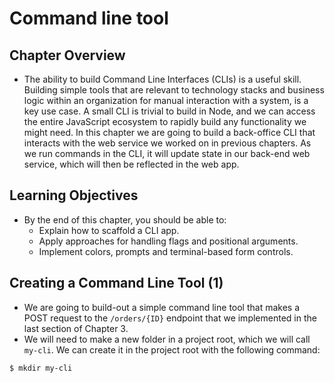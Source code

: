 # Command line tool

## Chapter Overview

- The ability to build Command Line Interfaces (CLIs) is a useful skill. Building simple tools that are relevant to technology stacks and business logic within an organization for manual interaction with a system, is a key use case. A small CLI is trivial to build in Node, and we can access the entire JavaScript ecosystem to rapidly build any functionality we might need. In this chapter we are going to build a back-office CLI that interacts with the web service we worked on in previous chapters. As we run commands in the CLI, it will update state in our back-end web service, which will then be reflected in the web app.

## Learning Objectives

- By the end of this chapter, you should be able to:
  - Explain how to scaffold a CLI app.
  - Apply approaches for handling flags and positional arguments.
  - Implement colors, prompts and terminal-based form controls.

## Creating a Command Line Tool (1)

- We are going to build-out a simple command line tool that makes a POST request to the `/orders/{ID}` endpoint that we implemented in the last section of Chapter 3.
- We will need to make a new folder in a project root, which we will call `my-cli`. We can create it in the project root with the following command:
```bash
$ mkdir my-cli
```

